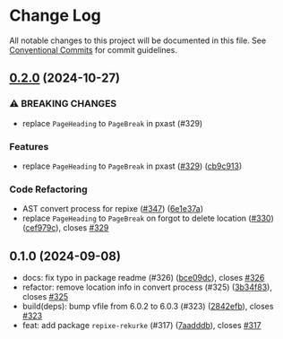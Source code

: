 # Change Log

All notable changes to this project will be documented in this file.
See [Conventional Commits](https://conventionalcommits.org) for commit guidelines.

## [0.2.0](https://github.com/RShirohara/unified-webnovel/compare/@rshirohara/repixe-rekurke@0.1.0...@rshirohara/repixe-rekurke@0.2.0) (2024-10-27)

### ⚠ BREAKING CHANGES

* replace `PageHeading` to `PageBreak` in pxast (#329)

### Features

* replace `PageHeading` to `PageBreak` in pxast ([#329](https://github.com/RShirohara/unified-webnovel/issues/329)) ([cb9c913](https://github.com/RShirohara/unified-webnovel/commit/cb9c91302a24d994cc136017842303d5fdd4819c))

### Code Refactoring

* AST convert process for repixe ([#347](https://github.com/RShirohara/unified-webnovel/issues/347)) ([6e1e37a](https://github.com/RShirohara/unified-webnovel/commit/6e1e37a31a51d6b72c5e79adcd7415ce5e3e00a6))
* replace `PageHeading` to `PageBreak` on forgot to delete location ([#330](https://github.com/RShirohara/unified-webnovel/issues/330)) ([cef979c](https://github.com/RShirohara/unified-webnovel/commit/cef979c6e8ab141bd179c99fa537c3fa09c95dac)), closes [#329](https://github.com/RShirohara/unified-webnovel/issues/329)

## 0.1.0 (2024-09-08)

* docs: fix typo in package readme (#326) ([bce09dc](https://github.com/RShirohara/unified-webnovel/commit/bce09dc)), closes [#326](https://github.com/RShirohara/unified-webnovel/issues/326)
* refactor: remove location info in convert process (#325) ([3b34f83](https://github.com/RShirohara/unified-webnovel/commit/3b34f83)), closes [#325](https://github.com/RShirohara/unified-webnovel/issues/325)
* build(deps): bump vfile from 6.0.2 to 6.0.3 (#323) ([2842efb](https://github.com/RShirohara/unified-webnovel/commit/2842efb)), closes [#323](https://github.com/RShirohara/unified-webnovel/issues/323)
* feat: add package `repixe-rekurke` (#317) ([7aadddb](https://github.com/RShirohara/unified-webnovel/commit/7aadddb)), closes [#317](https://github.com/RShirohara/unified-webnovel/issues/317)
